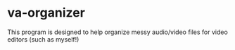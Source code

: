 # va-organizer

This program is designed to help organize messy audio/video files
for video editors (such as myself!) 
